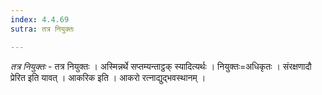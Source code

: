 ```yaml
---
index: 4.4.69
sutra: तत्र नियुक्तः

---
```

_तत्र नियुक्तः_ - तत्र नियुक्तः । अस्मिन्नर्थे सप्तम्यन्ताट्ठक् स्यादित्यर्थः । नियुक्तः=अधिकृतः । संरक्षणादौ प्रेरित इति यावत् । आकरिक इति । आकरो रत्नाद्युद्भवस्थानम् । 